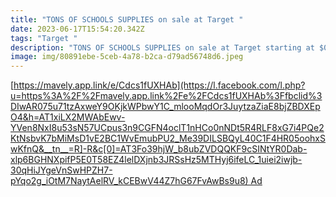 ```yaml
---
title: "TONS OF SCHOOLS SUPPLIES on sale at Target "
date: 2023-06-17T15:54:20.342Z
tags: "Target "
description: "TONS OF SCHOOLS SUPPLIES on sale at Target starting at $0.15! "
image: img/80891ebe-5ceb-4a78-b2ca-d79ad56748d6.jpeg
---
```

[https://mavely.app.link/e/Cdcs1fUXHAb](https://l.facebook.com/l.php?u=https%3A%2F%2Fmavely.app.link%2Fe%2FCdcs1fUXHAb%3Ffbclid%3DIwAR075u71tzAxweY9OKjkWPbwY1C_mlooMqdOr3JuytzaZiaE8bjZBDXEpO4&h=AT1xiLX2MWAbEwv-YVen8NxI8u53sN57UCpus3n9CGFN4oclT1nHCo0nNDt5R4RLF8xG7i4PQe2KtNsbvK7bMiMsD1vE2BC1WvEmubPU2_Me39DILSBQyL40C1F4HR05oohxSwKfnQ&__tn__=R]-R&c[0]=AT3Fo39hjW_b8ubZVDQQKF9cSINtYR0Dab-xlp6BGHNXpifP5E0T58EZ4lelDXjnb3JRSsHz5MTHyj6ifeLC_1uiei2iwjb-30qHiJYgeVnSwHPZH7-pYqo2g_iOtM7NaytAelRV_kCEBwV44Z7hG67FvAwBs9u8) Ad